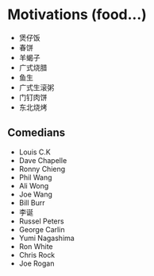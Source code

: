<h1>Motivations (food...) </h1>
<ul>
  <li> 煲仔饭
  <li> 春饼
  <li> 羊蝎子
  <li> 广式烧腊
  <li> 鱼生
  <li> 广式生滚粥
  <li> 门钉肉饼
  <li> 东北烧烤 
</ul>


## Comedians
- Louis C.K
- Dave Chapelle
- Ronny Chieng
- Phil Wang
- Ali Wong 
- Joe Wang 
- Bill Burr
- 李诞
- Russel Peters 
- George Carlin 
- Yumi Nagashima
- Ron White 
- Chris Rock 
- Joe Rogan
<!--stackedit_data:
eyJoaXN0b3J5IjpbMTU1NjUzOTgzMSwtMjEzMTkzMDkzOCwtMT
k5MDg0NTgxOCw5NDU0ODA3ODUsNzQ5ODgwNjgxXX0=
-->
